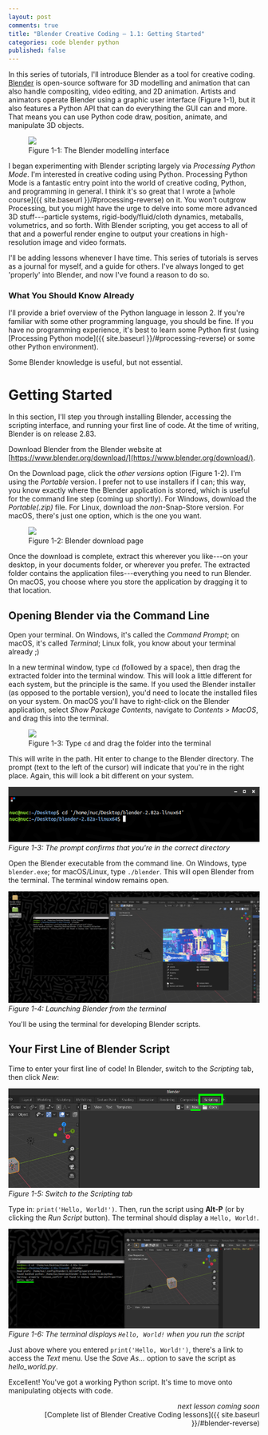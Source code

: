 ```yaml
---
layout: post
comments: true
title: "Blender Creative Coding – 1.1: Getting Started"
categories: code blender python
published: false
---
```


<!--
<p markdown="1" style="text-align:right">
<a href="{{ page.next.url }}">{{ page.next.title | split:'–'| last }}</a> &raquo;<br />
</p>
-->

In this series of tutorials, I'll introduce Blender as a tool for creative coding. [Blender](https://www.blender.org/) is open-source software for 3D modelling and animation that can also handle compositing, video editing, and 2D animation. Artists and animators operate Blender using a graphic user interface (Figure 1-1), but it also features a Python API that can do everything the GUI can and more. That means you can use Python code draw, position, animate, and manipulate 3D objects.

<figure>
  <img src="{{ site.url }}/img/bcc01/getting-started-blender.png" class="fullwidth" />
  <figcaption>Figure 1-1: The Blender modelling interface</figcaption>
</figure>

I began experimenting with Blender scripting largely via *Processing Python Mode*. I'm interested in creative coding using Python. Processing Python Mode is a fantastic entry point into the world of creative coding, Python, and programming in general. I think it's so great that I wrote a [whole course]({{ site.baseurl }}/#processing-reverse) on it. You won't outgrow Processing, but you might have the urge to delve into some more advanced 3D stuff---particle systems, rigid-body/fluid/cloth dynamics, metaballs, volumetrics, and so forth. With Blender scripting, you get access to all of that and a powerful render engine to output your creations in high-resolution image and video formats.

I'll be adding lessons whenever I have time. This series of tutorials is serves as a journal for myself, and a guide for others. I've always longed to get 'properly' into Blender, and now I've found a reason to do so.

### What You Should Know Already

I'll provide a brief overview of the Python language in lesson 2. If you're familiar with some other programming language, you should be fine. If you have no programming experience, it's best to learn some Python first (using [Processing Python mode]({{ site.baseurl }}/#processing-reverse) or some other Python environment).

Some Blender knowledge is useful, but not essential.

# Getting Started

In this section, I'll step you through installing Blender, accessing the scripting interface, and running your first line of code. At the time of writing, Blender is on release 2.83.

Download Blender from the Blender website at [https://www.blender.org/download/](https://www.blender.org/download/).

On the Download page, click the *other versions* option (Figure 1-2). I'm using the *Portable* version. I prefer not to use installers if I can; this way, you know exactly where the Blender application is stored, which is useful for the command line step (coming up shortly). For Windows, download the *Portable(.zip)* file. For Linux, download the *non*-Snap-Store version. For macOS, there's just one option, which is the one you want.

<figure>
  <img src="{{ site.url }}/img/bcc01/getting-started-download-blender.png" class="fullwidth" />
  <figcaption>Figure 1-2: Blender download page</figcaption>
</figure>

Once the download is complete, extract this wherever you like---on your desktop, in your documents folder, or wherever you prefer. The extracted folder contains the application files---everything you need to run Blender. On macOS, you choose where you store the application by dragging it to that location.

## Opening Blender via the Command Line

Open your terminal. On Windows, it's called the *Command Prompt*; on macOS, it's called *Terminal*; Linux folk, you know about your terminal already ;)

In a new terminal window, type `cd` (followed by a space), then drag the extracted folder into the terminal window. This will look a little different for each system, but the principle is the same. If you used the Blender installer (as opposed to the portable version), you'd need to locate the installed files on your system. On macOS you'll have to right-click on the Blender application, select *Show Package Contents*, navigate to *Contents* > *MacOS*, and drag this into the terminal.

<figure>
  <img src="{{ site.url }}/img/bcc01/getting-started-terminal-drag.png" class="fullwidth" />
  <figcaption>Figure 1-3: Type <code>cd</code> and drag the folder into the terminal</figcaption>
</figure>

This will write in the path. Hit enter to change to the Blender directory. The prompt (text to the left of the cursor) will indicate that you're in the right place. Again, this will look a bit different on your system.

![](img/bcc01/getting-started-terminal-cd.png)  
*Figure 1-3: The prompt confirms that you're in the correct directory*

Open the Blender executable from the command line. On Windows, type `blender.exe`; for macOS/Linux, type `./blender`. This will open Blender from the terminal. The terminal window remains open.

![](img/bcc01/getting-started-terminal-blender.png)  
*Figure 1-4: Launching Blender from the terminal*

You'll be using the terminal for developing Blender scripts.

## Your First Line of Blender Script

Time to enter your first line of code! In Blender, switch to the *Scripting* tab, then click *New*:

![](img/bcc01/getting-started-new-script.png)  
*Figure 1-5: Switch to the Scripting tab*

Type in: `print('Hello, World!')`. Then, run the script using **Alt-P** (or by clicking the *Run Script* button). The terminal should display a `Hello, World!`.

![](img/bcc01/getting-started-run-script.png)  
*Figure 1-6: The terminal displays `Hello, World!` when you run the script*

Just above where you entered `print('Hello, World!')`, there's a link to access the *Text* menu. Use the *Save As...* option to save the script as *hello_world.py*.

Excellent! You've got a working Python script. It's time to move onto manipulating objects with code.



<p style="text-align:right" markdown="1">
<em>next lesson coming soon</em><br />
<!--
<a href="{{ page.next.url }}">{{ page.next.title | split:'–'| last }}</a> &raquo;<br />
-->
[Complete list of Blender Creative Coding lessons]({{ site.baseurl }}/#blender-reverse)
</p>
